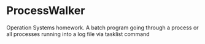 # ProcessWalker
Operation Systems homework. A batch program going through a process or all processes running into a log file via tasklist command
